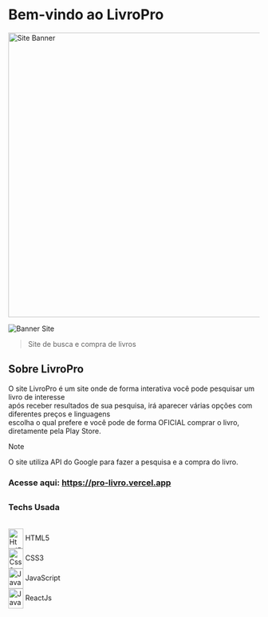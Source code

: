 # Bem-vindo ao LivroPro

<p align="left">
  <img src="./src/imgs/Banner Site.png" alt="Site Banner" width="570px"/>
</p>

![Banner Site](https://github.com/user-attachments/assets/560542f6-6770-4fa9-8538-17efa9e3f2d2)

> Site de busca e compra de livros

## Sobre LivroPro

O site LivroPro é um site onde de forma interativa você pode pesquisar um livro de interesse <br>
após receber resultados de sua pesquisa, irá aparecer várias opções com diferentes preços e linguagens <br>
escolha o qual prefere e você pode de forma OFICIAL comprar o livro, diretamente pela Play Store.

> [!NOTE]
> O site utiliza API do Google para fazer a pesquisa e a compra do livro.

### Acesse aqui: https://pro-livro.vercel.app

##

### Techs Usada
<div style="display: inline-block"><br>
  <img align="center" alt="Html5" width="30px" height="40px" src="https://cdn.jsdelivr.net/gh/devicons/devicon/icons/html5/html5-original.svg" /> HTML5 <br>
  <img align="center" alt="Css3" width="30px" height="40px" src="https://cdn.jsdelivr.net/gh/devicons/devicon/icons/css3/css3-original.svg"/> CSS3 <br>
  <img align="center" alt="JavaScript" width="30px" height="40px" src="https://cdn.jsdelivr.net/gh/devicons/devicon/icons/javascript/javascript-original.svg"/> JavaScript <br>
  <img align="center" alt="JavaScript" width="30px" height="40px" src="https://cdn.jsdelivr.net/gh/devicons/devicon/icons/react/react-original.svg"/> ReactJs
</div>
